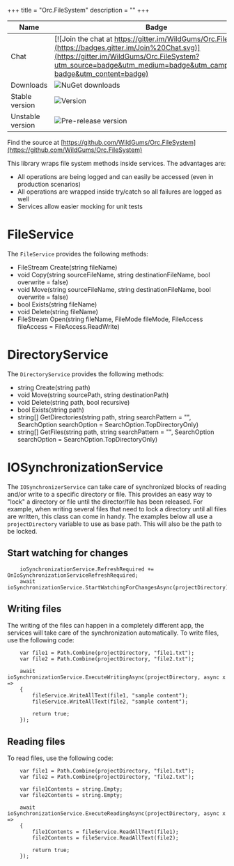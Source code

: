 +++
title = "Orc.FileSystem" 
description = ""
+++

Name|Badge
---|---
Chat|[![Join the chat at https://gitter.im/WildGums/Orc.FileSystem](https://badges.gitter.im/Join%20Chat.svg)](https://gitter.im/WildGums/Orc.FileSystem?utm_source=badge&utm_medium=badge&utm_campaign=pr-badge&utm_content=badge)
Downloads|![NuGet downloads](https://img.shields.io/nuget/dt/orc.filesystem.svg)
Stable version|![Version](https://img.shields.io/nuget/v/orc.filesystem.svg)
Unstable version|![Pre-release version](https://img.shields.io/nuget/vpre/orc.filesystem.svg)

Find the source at [https://github.com/WildGums/Orc.FileSystem](https://github.com/WildGums/Orc.FileSystem)

This library wraps file system methods inside services. The advantages are:

- All operations are being logged and can easily be accessed (even in production scenarios)
- All operations are wrapped inside try/catch so all failures are logged as well
- Services allow easier mocking for unit tests

# FileService

The `FileService` provides the following methods:

- FileStream Create(string fileName)
- void Copy(string sourceFileName, string destinationFileName, bool overwrite = false)
- void Move(string sourceFileName, string destinationFileName, bool overwrite = false)
- bool Exists(string fileName)
- void Delete(string fileName)
- FileStream Open(string fileName, FileMode fileMode, FileAccess fileAccess = FileAccess.ReadWrite)

# DirectoryService

The `DirectoryService` provides the following methods:

- string Create(string path)
- void Move(string sourcePath, string destinationPath)
- void Delete(string path, bool recursive)
- bool Exists(string path)
- string[] GetDirectories(string path, string searchPattern = "", SearchOption searchOption = SearchOption.TopDirectoryOnly)
- string[] GetFiles(string path, string searchPattern = "", SearchOption searchOption = SearchOption.TopDirectoryOnly)

# IOSynchronizationService

The `IOSynchronizerService` can take care of synchronized blocks of reading and/or write to a specific directory or file. This provides an easy way to "lock" a directory or file until the director/file has been released. For example, when writing several files that need to lock a directory until all files are written, this class can come in handy. The examples below all use a `projectDirectory` variable to use as base path. This will also be the path to be locked.

## Start watching for changes

```
	ioSynchronizationService.RefreshRequired += OnIoSynchronizationServiceRefreshRequired;
	await ioSynchronizationService.StartWatchingForChangesAsync(projectDirectory);
```

## Writing files

The writing of the files can happen in a completely different app, the services will take care of the synchronization automatically. To write files, use the following code:

```
	var file1 = Path.Combine(projectDirectory, "file1.txt");
	var file2 = Path.Combine(projectDirectory, "file2.txt");
	
	await ioSynchronizationService.ExecuteWritingAsync(projectDirectory, async x => 
	{
	    fileService.WriteAllText(file1, "sample content");
		fileService.WriteAllText(file2, "sample content");
	
	    return true;
	});
```

## Reading files

To read files, use the following code:

```
	var file1 = Path.Combine(projectDirectory, "file1.txt");
	var file2 = Path.Combine(projectDirectory, "file2.txt");
	
	var file1Contents = string.Empty;
	var file2Contents = string.Empty;
	
	await ioSynchronizationService.ExecuteReadingAsync(projectDirectory, async x => 
	{
	    file1Contents = fileService.ReadAllText(file1);
		file2Contents = fileService.ReadAllText(file2);
	
	    return true;
	});
```
